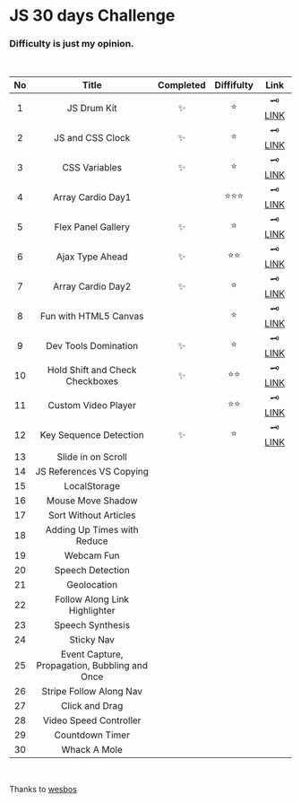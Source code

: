 # JS 30 days Challenge

### Difficulty is just **my opinion**.

<br>

| No  |                     Title                     | Completed | Diffifulty |                                  Link                                  |
| :-: | :-------------------------------------------: | :-------: | :--------: | :--------------------------------------------------------------------: |
|  1  |                  JS Drum Kit                  |    ✨     |    ⭐️     |                🗝 [LINK](/30days-challenge/01-drum-kit)                 |
|  2  |               JS and CSS Clock                |    ✨     |    ⭐️     |                  🗝 [LINK](/30days-challenge/02-clock)                  |
|  3  |                 CSS Variables                 |    ✨     |    ⭐️     |   🗝 [LINK](/30days-challenge/03-playing-withh-css-variables-and-js)    |
|  4  |               Array Cardio Day1               |           | ⭐️⭐️⭐️    |            🗝 [LINK](/30days-challenge/04-array-cardio-day1)            |
|  5  |              Flex Panel Gallery               |    ✨     |    ⭐️     |        🗝 [LINK](/30days-challenge/05-flex-panels-image-gallery)        |
|  6  |                Ajax Type Ahead                |    ✨     |   ⭐️⭐️    |             🗝 [LINK](/30days-challenge/06-ajax-type-ahead)             |
|  7  |               Array Cardio Day2               |    ✨     |    ⭐️     |            🗝 [LINK](/30days-challenge/07-array-cardio-day2)            |
|  8  |             Fun with HTML5 Canvas             |           |    ⭐️     |          🗝 [LINK](/30days-challenge/08-fun-with-html5-canvas)          |
|  9  |             Dev Tools Domination              |    ✨     |    ⭐️     |             🗝 [LINK](/30days-challenge/09-dev-tool-tricks)             |
| 10  |        Hold Shift and Check Checkboxes        |    ✨     |   ⭐️⭐️    | 🗝 [LINK](/30days-challenge/10-hold-shift-to-check-multiple-checkboxes) |
| 11  |              Custom Video Player              |           |    ⭐️⭐️   |        🗝 [LINK](/30days-challenge/11-custom-html5-video-player)        |
| 12  |            Key Sequence Detection             |    ✨     |     ⭐️     |          🗝 [LINK](/30days-challenge/12-key-sequence-detection) |
| 13  |              Slide in on Scroll               |           |            |                                                                        |
| 14  |           JS References VS Copying            |           |            |                                                                        |
| 15  |                 LocalStorage                  |           |            |                                                                        |
| 16  |               Mouse Move Shadow               |           |            |                                                                        |
| 17  |             Sort Without Articles             |           |            |                                                                        |
| 18  |          Adding Up Times with Reduce          |           |            |                                                                        |
| 19  |                  Webcam Fun                   |           |            |                                                                        |
| 20  |               Speech Detection                |           |            |                                                                        |
| 21  |                  Geolocation                  |           |            |                                                                        |
| 22  |         Follow Along Link Highlighter         |           |            |                                                                        |
| 23  |               Speech Synthesis                |           |            |                                                                        |
| 24  |                  Sticky Nav                   |           |            |                                                                        |
| 25  | Event Capture, Propagation, Bubbling and Once |           |            |                                                                        |
| 26  |            Stripe Follow Along Nav            |           |            |                                                                        |
| 27  |                Click and Drag                 |           |            |                                                                        |
| 28  |            Video Speed Controller             |           |            |                                                                        |
| 29  |                Countdown Timer                |           |            |                                                                        |
| 30  |                 Whack A Mole                  |           |            |                                                                        |

<br>

Thanks to [wesbos](https://github.com/wesbos/JavaScript30)
